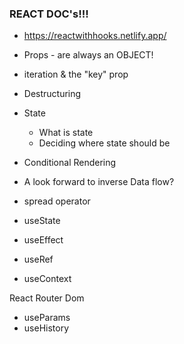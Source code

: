 ### REACT DOC's!!! 
- https://reactwithhooks.netlify.app/

- Props - are always an OBJECT!
 - iteration & the "key" prop
- Destructuring

- State 
  - What is state
  - Deciding where state should be
- Conditional Rendering

- A look forward to inverse Data flow?




- spread operator

- useState
- useEffect



- useRef
- useContext


React Router Dom
- useParams
- useHistory
